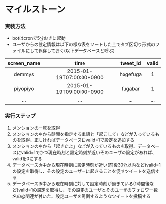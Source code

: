 マイルストーン
=====

### 実装方法
+ botはcronで5分おきに起動
+ ユーザからの設定情報は以下の様な表をソートした上でタブ区切り形式のファイルにして保存しておく(以下データベースと呼ぶ)

| screen_name | time | tweet_id | valid |
|:-:|:-:|:-:|:-:|
| demmys | 2015-01-19T07:00:00+0900 | hogefuga | 1 |
| piyopiyo | 2015-01-19T09:00:00+0900 | fugabar | 1 |
| ... | ... | ... | ... |

### 実行ステップ
1. メンションの一覧を取得
2. メンションの中から時間を指定する単語と「起こして」などが入っているものを取得、正しければデータベースにvalid=1で設定を追加する
3. メンションの中から「起きたよ」などが入っているものを取得、データベースにvalid=1でかつ現在時刻と設定時刻が近いそのユーザの設定があれば、validを0にする
4. データベースの中から現在時刻に設定時刻が近い(前後30分以内など)valid=1の設定を取得し、その設定のユーザーに起きることを促すツイートを送信する
5. データベースの中から現在時刻に対して設定時刻が過ぎている(1時間後など)valid=1の設定を取得し、その設定のユーザとそのユーザのフォロワー数名の@関連が付いた、設定ユーザを罵倒するようなツイートを投稿する
